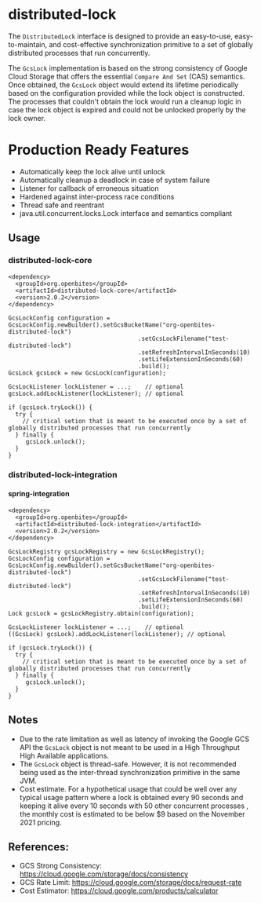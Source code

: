 # distributed-lock

The `DistributedLock` interface is designed to provide an easy-to-use, easy-to-maintain, and cost-effective synchronization primitive to a set of globally distributed processes that run concurrently.  

The `GcsLock` implementation is based on the strong consistency of Google Cloud Storage that offers the essential `Compare And Set` (CAS) semantics. Once obtained, the `GcsLock` object would extend its lifetime periodically based on the configuration provided while the lock object is constructed. The processes that couldn't obtain the lock would run a cleanup logic in case the lock object is expired and could not be unlocked properly by the lock owner.

# Production Ready Features
* Automatically keep the lock alive until unlock
* Automatically cleanup a deadlock in case of system failure
* Listener for callback of erroneous situation 
* Hardened against inter-process race conditions
* Thread safe and reentrant
* java.util.concurrent.locks.Lock interface and semantics compliant

## Usage

### distributed-lock-core
```
<dependency>
  <groupId>org.openbites</groupId>
  <artifactId>distributed-lock-core</artifactId>
  <version>2.0.2</version>
</dependency>

GcsLockConfig configuration = GcsLockConfig.newBuilder().setGcsBucketName("org-openbites-distributed-lock")
                                     .setGcsLockFilename("test-distributed-lock")
                                     .setRefreshIntervalInSeconds(10)
                                     .setLifeExtensionInSeconds(60)
                                     .build();
GcsLock gcsLock = new GcsLock(configuration);

GcsLockListener lockListener = ...;    // optional
gcsLock.addLockListener(lockListener); // optional

if (gcsLock.tryLock()) {
  try {
    // critical setion that is meant to be executed once by a set of globally distributed processes that run concurrently
  } finally {
     gcsLock.unlock();
  }                                     
}
```
### distributed-lock-integration
#### spring-integration
```
<dependency>
  <groupId>org.openbites</groupId>
  <artifactId>distributed-lock-integration</artifactId>
  <version>2.0.2</version>
</dependency>

GcsLockRegistry gcsLockRegistry = new GcsLockRegistry();
GcsLockConfig configuration = GcsLockConfig.newBuilder().setGcsBucketName("org-openbites-distributed-lock")
                                     .setGcsLockFilename("test-distributed-lock")
                                     .setRefreshIntervalInSeconds(10)
                                     .setLifeExtensionInSeconds(60)
                                     .build();
Lock gcsLock = gcsLockRegistry.obtain(configuration);

GcsLockListener lockListener = ...;    // optional
((GcsLock) gcsLock).addLockListener(lockListener); // optional

if (gcsLock.tryLock()) {
  try {
    // critical setion that is meant to be executed once by a set of globally distributed processes that run concurrently
  } finally {
     gcsLock.unlock();
  }                                     
}
```
## Notes
* Due to the rate limitation as well as latency of invoking the Google GCS API the `GcsLock` object is not meant to be used in a High Throughput High Available applications.
* The `GcsLock` object is thread-safe.  However, it is not recommended being used as the inter-thread synchronization primitive in the same JVM.
* Cost estimate.  For a hypothetical usage that could be well over any typical usage pattern where a lock is obtained every 90 seconds and keeping it alive every 10 seconds with 50 other concurrent processes , the monthly cost is estimated to be below $9 based on the November 2021 pricing.   

## References:
* GCS Strong Consistency: https://cloud.google.com/storage/docs/consistency
* GCS Rate Limit: https://cloud.google.com/storage/docs/request-rate
* Cost Estimator: https://cloud.google.com/products/calculator
